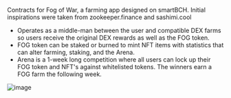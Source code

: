 Contracts for Fog of War, a farming app designed on smartBCH. Initial inspirations were taken from zookeeper.finance and sashimi.cool

<ul>
  <li>Operates as a middle-man between the user and compatible DEX farms so users receive the original DEX rewards as well as the FOG token.  </li>
<li>FOG token can be staked or burned to mint NFT items with statistics that can alter farming, staking, and the Arena.  </li>
<li>Arena is a 1-week long competition where all users can lock up their FOG token and NFT's against whitelisted tokens. The winners earn a FOG farm the following week.  </li>
</ul>

![image](https://github.com/user-attachments/assets/4609a1a3-7198-4938-9630-591da3ef3abb)
